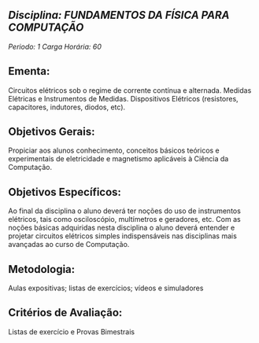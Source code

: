 ## *Disciplina: _FUNDAMENTOS DA FÍSICA PARA COMPUTAÇÃO_*
*Periodo: _1_*
*Carga Horária: _60_*
 
## Ementa:
Circuitos elétricos sob o regime de corrente contínua e alternada. Medidas Elétricas e Instrumentos de Medidas. Dispositivos Elétricos (resistores, capacitores, indutores, diodos, etc).
 
## Objetivos Gerais:
Propiciar aos alunos conhecimento, conceitos básicos teóricos e experimentais de eletricidade e magnetismo aplicáveis à Ciência da Computação.
 
## Objetivos Específicos:
Ao final da disciplina o aluno deverá ter noções do uso de instrumentos elétricos, tais como osciloscópio, multímetros e geradores, etc. Com as noções básicas adquiridas nesta disciplina o aluno deverá entender e projetar circuitos elétricos simples indispensáveis nas disciplinas mais avançadas ao curso de Computação.
 
## Metodologia:
Aulas expositivas; listas de exercícios; vídeos e simuladores
 
## Critérios de Avaliação:
Listas de exercício e Provas Bimestrais